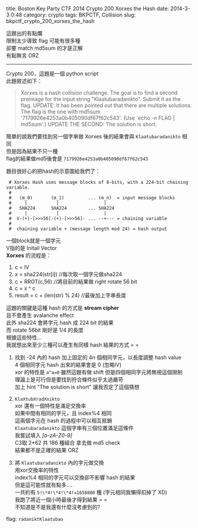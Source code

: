 title: Boston Key Party CTF 2014 Crypto 200 Xorxes the Hash 
date: 2014-3-3 0:48 
category: crypto
tags: BKPCTF, Collision
slug: bkpctf_crypto_200_xorxes_the_hash

這題出的有點爛  
限制太少導致 flag 可能有很多種  
卻要 match md5sum 的才是正解  
有點無言 ORZ  
* * *

Crypto 200，這題是一個 python script  
此題敘述如下：  
> Xorxes is a hash collision challenge. The goal is to find a second preimage for the input string "Klaatubaradanikto". Submit it as the flag. UPDATE: It has been pointed out that there are multiple solutions. The flag is the one with md5sum '7179926e4253a0b405090df67f62c543'. (Use `echo -n FLAG | md5sum'.) UPDATE THE SECOND: The solution is short.  

簡單的說我們要找到另一個字串做 Xorxes 後的結果會與 `Klaatubaradanikto` 相同  
但是因為結果不只一種  
flag的結果做md5後會是 `7179926e4253a0b405090df67f62c543`  

題目很好心的把hash的示意圖給我們了：  

```
 # Xorxes Hash uses message blocks of 8-bits, with a 224-bit chaining variable.
 #
 #   (m_0)       (m_1)         ... (m_n)  = input message blocks
 #     |           |                 |
 #   SHA224      SHA224        ... SHA224
 #     |           |                 |
 #  V-(+)-[>>>56]-(+)-[>>>56]- ... --+--- = chaining variable
 #
 #  chaining variable + (message length mod 24) = hash output
```

一個block就是一個字元  
V指的是 Initail Vector  
**Xorxes** 的流程是：  

1. c = IV
2. x = sha224(str[i]) //每次取一個字元做sha224
3. c = RROT(c,56)  //將目前的結果做 right rotate 56 bit
4. c = x ^ c
5. result = c + (len(str) % 24) //最後加上字串長度

這題的關鍵是這種 hash 的方式是 **stream cipher**  
且不會產生 avalanche effect  
此外 sha224 會將字元 hash 成 224 bit 的結果  
而 rotate 56bit 剛好是 1/4 的長度  
根據這些特性...  
我就想出來至少三種可以產生有同樣 hash 結果的方式 = =  

1. 找到 -24 內的 hash 加上固定的 4n 個相同字元，以長度調整 hash value  
4 個相同字元 hash 出來的結果會是 0 (忽略IV)  
xor 的特性是 `a^a=0`
雖然這題有做 shift 但是四個相同字元將無視這個限制  
理論上是可行但是要找到符合條件似乎太過嚴苛  
加上 hint "The solution is short" 讓我否定了這個猜想  

2. `KlaXtubXradXnikto`  
xor 還有一個特性是滿足交換率  
如果中間有相同的字元，且 index%4 相同  
這兩個字元在 hash 的過程中可以相互抵銷  
`Klaatubaradanikto` 這個字串有三個位置滿足這條件  
我嘗試填入 *[a-zA-Z0-9]*  
C3取 2\*62 共 186 種組合 拿去做 md5 check  
結果都不是正確的結果 ORZ  

3. 將 `Klaatubaradanikto` 內的字元做交換  
用xor交換率的特性  
index%4 相同的字元可以交換卻不影響 hash 的結果  
但是這可能性就有點多....  
一共約有 `5!\*4!\*4!\*4!=1658880` 種 (字元相同我懶得扣掉了 XD)  
我跑了將近一個小時最後才得到結果 = =  
不知道是不是我還有什麼沒考慮到的?  

flag: `radaniktKlaatubao`
